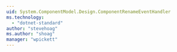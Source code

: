 ```yaml
---
uid: System.ComponentModel.Design.ComponentRenameEventHandler
ms.technology: 
  - "dotnet-standard"
author: "stevehoag"
ms.author: "shoag"
manager: "wpickett"
---
```

